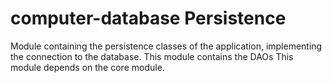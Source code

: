 # computer-database Persistence

Module containing the persistence classes of the application, implementing the connection to the database. This module contains the DAOs
This module depends on the core module.